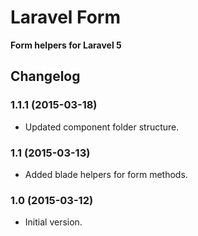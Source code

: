 # Laravel Form

**Form helpers for Laravel 5**

## Changelog

### 1.1.1 (2015-03-18)

- Updated component folder structure.

### 1.1 (2015-03-13)

- Added blade helpers for form methods.

### 1.0 (2015-03-12)

- Initial version.